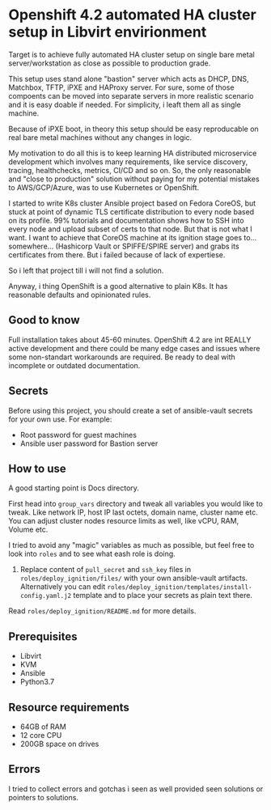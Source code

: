 # Openshift 4.2 automated HA cluster setup in Libvirt envirionment

Target is to achieve fully automated HA cluster setup on single bare metal server/workstation as close as possible to production grade.

This setup uses stand alone "bastion" server which acts as DHCP, DNS, Matchbox, TFTP, iPXE and HAProxy server. For sure, some of those compoents can be moved into separate servers in more realistic scenario and it is easy doable if needed. For simplicity, i leaft them all as single machine.

Because of iPXE boot, in theory this setup should be easy reproducable on real bare metal machines without any changes in logic.

My motivation to do all this is to keep learning HA distributed microservice development which involves many requirements, like service discovery, tracing, healthchecks, metrics, CI/CD and so on.
So, the only reasonable and "close to production" solution without paying for my potential mistakes to AWS/GCP/Azure, was to use Kubernetes or OpenShift.

I started to write K8s cluster Ansible project based on Fedora CoreOS, but stuck at point of dynamic TLS certificate distribution to every node based on its profile. 99% tutorials and documentation shows how to SSH into every node and upload subset of certs to that node. But that is not what I want. I want to achieve that CoreOS machine at its ignition stage goes to... somewhere... (Hashicorp Vault or SPIFFE/SPIRE server) and grabs its certificates from there. But i failed because of lack of expertiese.

So i left that project till i will not find a solution.

Anyway, i thing OpenShift is a good alternative to plain K8s. It has reasonable defaults and opinionated rules. 


## Good to know

Full installation takes about 45-60 minutes.
OpenShift 4.2 are int REALLY active development and there could be many edge cases and issues where some non-standart workarounds are required.
Be ready to deal with incomplete or outdated documentation.

## Secrets

Before using this project, you should create a set of ansible-vault secrets for your own use.
For example:
- Root password for guest machines
- Ansible user password for Bastion server

## How to use

A good starting point is Docs directory.

First head into `group_vars` directory and tweak all variables you would like to tweak. Like network IP, host IP last octets, domain name, cluster name etc.
You can adjust cluster nodes resource limits as well, like vCPU, RAM, Volume etc.

I tried to avoid any "magic" variables as much as possible, but feel free to look into `roles` and to see what eash role is doing.

1) Replace content of `pull_secret` and `ssh_key` files in `roles/deploy_ignition/files/` with your own ansible-vault artifacts.
Alternatively you can edit `roles/deploy_ignition/templates/install-config.yaml.j2` template and to place your secrets as plain text there.

Read `roles/deploy_ignition/README.md` for more details.

## Prerequisites

- Libvirt
- KVM
- Ansible
- Python3.7

## Resource requirements

 - 64GB of RAM
 - 12 core CPU
 - 200GB space on drives

## Errors

I tried to collect errors and gotchas i seen as well provided seen solutions or pointers to solutions.